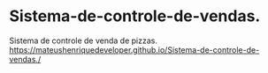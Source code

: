 # Sistema-de-controle-de-vendas.
Sistema de controle de venda de pizzas.
 https://mateushenriquedeveloper.github.io/Sistema-de-controle-de-vendas./
